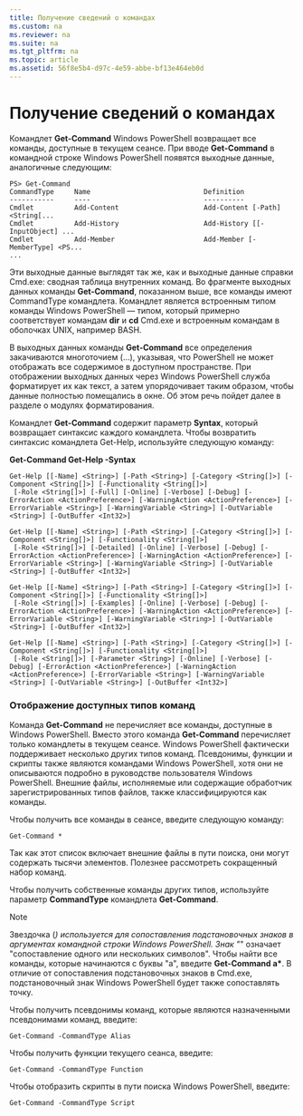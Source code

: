 ```yaml
---
title: Получение сведений о командах
ms.custom: na
ms.reviewer: na
ms.suite: na
ms.tgt_pltfrm: na
ms.topic: article
ms.assetid: 56f8e5b4-d97c-4e59-abbe-bf13e464eb0d
---
```

# Получение сведений о командах
Командлет **Get-Command** Windows PowerShell возвращает все команды, доступные в текущем сеансе. При вводе **Get-Command** в командной строке Windows PowerShell появятся выходные данные, аналогичные следующим:

```
PS> Get-Command
CommandType     Name                            Definition
-----------     ----                            ----------
Cmdlet          Add-Content                     Add-Content [-Path] <String[...
Cmdlet          Add-History                     Add-History [[-InputObject] ...
Cmdlet          Add-Member                      Add-Member [-MemberType] <PS...
...
```

Эти выходные данные выглядят так же, как и выходные данные справки Cmd.exe: сводная таблица внутренних команд. Во фрагменте выходных данных команды **Get-Command**, показанном выше, все команды имеют CommandType командлета. Командлет является встроенным типом команды Windows PowerShell — типом, который примерно соответствует командам **dir** и **cd** Cmd.exe и встроенным командам в оболочках UNIX, например BASH.

В выходных данных команды **Get-Command** все определения закачиваются многоточием (...), указывая, что PowerShell не может отображать все содержимое в доступном пространстве. При отображении выходных данных через Windows PowerShell служба форматирует их как текст, а затем упорядочивает таким образом, чтобы данные полностью помещались в окне. Об этом речь пойдет далее в разделе о модулях форматирования.

Командлет **Get-Command** содержит параметр **Syntax**, который возвращает синтаксис каждого командлета. Чтобы возвратить синтаксис командлета Get-Help, используйте следующую команду:

**Get-Command Get-Help -Syntax**

```
Get-Help [[-Name] <String>] [-Path <String>] [-Category <String[]>] [-Component <String[]>] [-Functionality <String[]>]
 [-Role <String[]>] [-Full] [-Online] [-Verbose] [-Debug] [-ErrorAction <ActionPreference>] [-WarningAction <ActionPreference>] [-ErrorVariable <String>] [-WarningVariable <String>] [-OutVariable <String>] [-OutBuffer <Int32>]

Get-Help [[-Name] <String>] [-Path <String>] [-Category <String[]>] [-Component <String[]>] [-Functionality <String[]>]
 [-Role <String[]>] [-Detailed] [-Online] [-Verbose] [-Debug] [-ErrorAction <ActionPreference>] [-WarningAction <ActionPreference>] [-ErrorVariable <String>] [-WarningVariable <String>] [-OutVariable <String>] [-OutBuffer <Int32>]

Get-Help [[-Name] <String>] [-Path <String>] [-Category <String[]>] [-Component <String[]>] [-Functionality <String[]>]
 [-Role <String[]>] [-Examples] [-Online] [-Verbose] [-Debug] [-ErrorAction <ActionPreference>] [-WarningAction <ActionPreference>] [-ErrorVariable <String>] [-WarningVariable <String>] [-OutVariable <String>] [-OutBuffer <Int32>]

Get-Help [[-Name] <String>] [-Path <String>] [-Category <String[]>] [-Component <String[]>] [-Functionality <String[]>]
 [-Role <String[]>] [-Parameter <String>] [-Online] [-Verbose] [-Debug] [-ErrorAction <ActionPreference>] [-WarningAction <ActionPreference>] [-ErrorVariable <String>] [-WarningVariable <String>] [-OutVariable <String>] [-OutBuffer <Int32>]
```

### Отображение доступных типов команд
Команда **Get-Command** не перечисляет все команды, доступные в Windows PowerShell. Вместо этого команда **Get-Command** перечисляет только командлеты в текущем сеансе. Windows PowerShell фактически поддерживает несколько других типов команд. Псевдонимы, функции и скрипты также являются командами Windows PowerShell, хотя они не описываются подробно в руководстве пользователя Windows PowerShell. Внешние файлы, исполняемые или содержащие обработчик зарегистрированных типов файлов, также классифицируются как команды.

Чтобы получить все команды в сеансе, введите следующую команду:

```
Get-Command *
```

Так как этот список включает внешние файлы в пути поиска, они могут содержать тысячи элементов. Полезнее рассмотреть сокращенный набор команд.

Чтобы получить собственные команды других типов, используйте параметр **CommandType** командлета **Get-Command**.

> [!NOTE]
> Звездочка (*) используется для сопоставления подстановочных знаков в аргументах командной строки Windows PowerShell. Знак "*" означает "сопоставление одного или нескольких символов". Чтобы найти все команды, которые начинаются с буквы "a", введите **Get-Command a&#42;**. В отличие от сопоставления подстановочных знаков в Cmd.exe, подстановочный знак Windows PowerShell будет также сопоставлять точку.

Чтобы получить псевдонимы команд, которые являются назначенными псевдонимами команд, введите:

```
Get-Command -CommandType Alias
```

Чтобы получить функции текущего сеанса, введите:

```
Get-Command -CommandType Function
```

Чтобы отобразить скрипты в пути поиска Windows PowerShell, введите:

```
Get-Command -CommandType Script
```



<!--HONumber=Apr16_HO1-->


